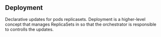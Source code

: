 ## Deployment

Declarative updates for pods replicasets. Deployment is a higher-level concept that manages ReplicaSets in so that the orchestrator is responsible to controlls the updates. 